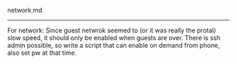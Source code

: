 network.md

------------------------------------------------------------------------------

For network:
Since guest netwrok seemed to (or it was really the protal) slow speed, it should only be enabled when guests are over.  There is ssh admin possible, so write a script that can enable on demand from phone, also set pw at that time.
